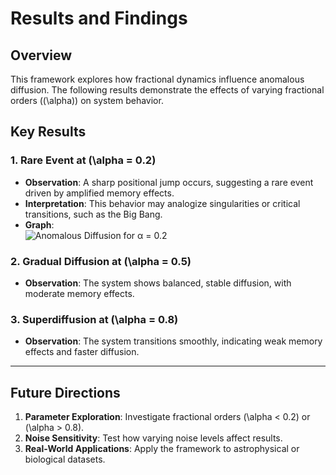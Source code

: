 # Results and Findings

## Overview
This framework explores how fractional dynamics influence anomalous diffusion. The following results demonstrate the effects of varying fractional orders (\(\alpha\)) on system behavior.

## Key Results

### 1. Rare Event at \(\alpha = 0.2\)
- **Observation**: A sharp positional jump occurs, suggesting a rare event driven by amplified memory effects.
- **Interpretation**: This behavior may analogize singularities or critical transitions, such as the Big Bang.
- **Graph**:  
  ![Anomalous Diffusion for α = 0.2](../Anomalous_Diffusion_with_Memory_Effects.png)

### 2. Gradual Diffusion at \(\alpha = 0.5\)
- **Observation**: The system shows balanced, stable diffusion, with moderate memory effects.

### 3. Superdiffusion at \(\alpha = 0.8\)
- **Observation**: The system transitions smoothly, indicating weak memory effects and faster diffusion.

---

## Future Directions
1. **Parameter Exploration**: Investigate fractional orders \(\alpha < 0.2\) or \(\alpha > 0.8\).
2. **Noise Sensitivity**: Test how varying noise levels affect results.
3. **Real-World Applications**: Apply the framework to astrophysical or biological datasets.
